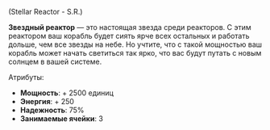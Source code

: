 (Stellar Reactor - S.R.)

**Звездный реактор** — это настоящая звезда среди реакторов. С этим реактором ваш корабль будет сиять ярче всех остальных и работать дольше, чем все звезды на небе. Но учтите, что с такой мощностью ваш корабль может начать светиться так ярко, что вас будут путать с новым солнцем в вашей системе.

Атрибуты:
- **Мощность**: + 2500 единиц
- **Энергия**: + 250
- **Надежность**: 75%
- **Занимаемые ячейки**: 3